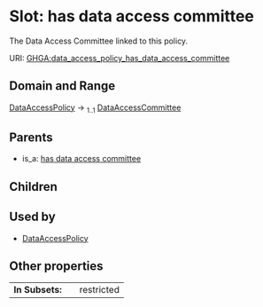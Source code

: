
# Slot: has data access committee


The Data Access Committee linked to this policy.

URI: [GHGA:data_access_policy_has_data_access_committee](https://w3id.org/GHGA/data_access_policy_has_data_access_committee)


## Domain and Range

[DataAccessPolicy](DataAccessPolicy.md) &#8594;  <sub>1..1</sub> [DataAccessCommittee](DataAccessCommittee.md)

## Parents

 *  is_a: [has data access committee](has_data_access_committee.md)

## Children


## Used by

 * [DataAccessPolicy](DataAccessPolicy.md)

## Other properties

|  |  |  |
| --- | --- | --- |
| **In Subsets:** | | restricted |

